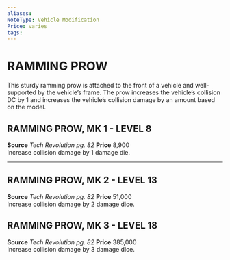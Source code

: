 ```yaml
---
aliases: 
NoteType: Vehicle Modification
Price: varies 
tags: 
---
```

# RAMMING PROW
This sturdy ramming prow is attached to the front of a vehicle and well-supported by the vehicle’s frame. The prow increases the vehicle’s collision DC by 1 and increases the vehicle’s collision damage by an amount based on the model.  

## RAMMING PROW, MK 1 - LEVEL 8

**Source** _Tech Revolution pg. 82_
**Price** 8,900  
Increase collision damage by 1 damage die.

---

## RAMMING PROW, MK 2 - LEVEL 13

**Source** _Tech Revolution pg. 82_
**Price** 51,000  
Increase collision damage by 2 damage dice.

## RAMMING PROW, MK 3 - LEVEL 18

**Source** _Tech Revolution pg. 82_ 
**Price** 385,000  
Increase collision damage by 3 damage dice.